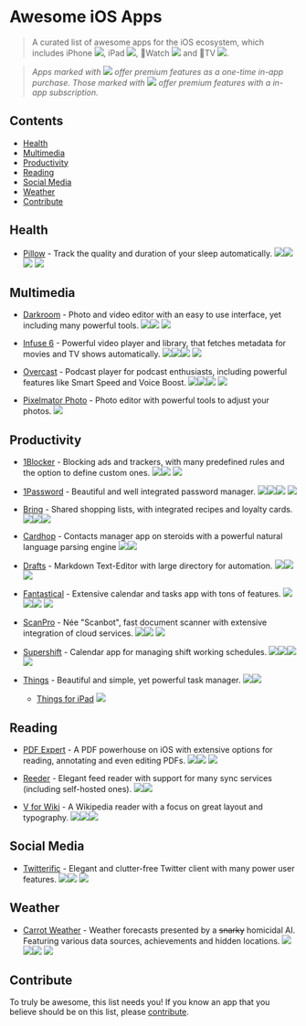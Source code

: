 # Awesome iOS Apps

> A curated list of awesome apps for the iOS ecosystem, which includes iPhone ![][iphone], iPad ![][ipad], Watch ![][watch] and TV ![][tv].

> *Apps marked with ![][iap] offer premium features as a one-time in-app purchase. Those marked with ![][subscription] offer premium features with a in-app subscription.*

<!-- START doctoc generated TOC please keep comment here to allow auto update -->
<!-- DON'T EDIT THIS SECTION, INSTEAD RE-RUN doctoc TO UPDATE -->
## Contents

- [Health](#health)
- [Multimedia](#multimedia)
- [Productivity](#productivity)
- [Reading](#reading)
- [Social Media](#social-media)
- [Weather](#weather)
- [Contribute](#contribute)

<!-- END doctoc generated TOC please keep comment here to allow auto update -->

## Health

- [Pillow](https://apps.apple.com/de/app/pillow-automatic-sleep-tracker/id878691772) - Track the quality and duration of your sleep automatically. ![][iphone]![][ipad]![][watch] ![][iap]


## Multimedia

- [Darkroom](https://apps.apple.com/de/app/darkroom-photo-video-editor/id953286746) -  Photo and video editor with an easy to use interface, yet including many powerful tools. ![][iphone]![][ipad] ![][subscription]

- [Infuse 6](https://apps.apple.com/de/app/infuse-6/id1136220934) - Powerful video player and library, that fetches metadata for movies and TV shows automatically. ![][iphone]![][ipad]![][tv] ![][subscription]

- [Overcast](https://apps.apple.com/de/app/overcast/id888422857) - Podcast player for podcast enthusiasts, including powerful features like Smart Speed and Voice Boost. ![][iphone]![][ipad]![][watch] ![][subscription]

- [Pixelmator Photo](https://apps.apple.com/de/app/pixelmator-photo/id1444636541) - Photo editor with powerful tools to adjust your photos. ![][ipad]

## Productivity

- [1Blocker](https://apps.apple.com/de/app/1blocker-for-safari/id1365531024) - Blocking ads and trackers, with many predefined rules and the option to define custom ones. ![][iphone]![][ipad] ![][subscription]

- [1Password](https://apps.apple.com/de/app/1password-password-manager/id568903335) - Beautiful and well integrated password manager. ![][iphone]![][ipad]![][watch] ![][subscription]

- [Bring](https://apps.apple.com/de/app/bring-shopping-list-recipes/id580669177) - Shared shopping lists, with integrated recipes and loyalty cards. ![][iphone]![][ipad]![][watch]

- [Cardhop](https://apps.apple.com/de/app/cardhop/id1448744070) - Contacts manager app on steroids with a powerful natural language parsing engine ![][iphone]![][ipad]

- [Drafts](https://apps.apple.com/de/app/drafts/id1236254471) - Markdown Text-Editor with large directory for automation. ![][iphone]![][ipad]![][subscription]

- [Fantastical](https://flexibits.com/fantastical/download-ios) - Extensive calendar and tasks app with tons of features. ![][iphone]![][ipad]![][watch] ![][subscription]

- [ScanPro](https://apps.apple.com/de/app/scanpro-app-docs-pdf-ocr/id834854351) - Née "Scanbot", fast document scanner with extensive integration of cloud services. ![][iphone]![][ipad] ![][subscription]

- [Supershift](https://itunes.apple.com/app/supershift/id1104165041?mt=8) - Calendar app for managing shift working schedules. ![][iphone]![][ipad]![][watch] ![][iap]

- [Things](https://apps.apple.com/de/app/things-3/id904237743) - Beautiful and simple, yet powerful task manager. ![][iphone]![][watch]
	- [Things for iPad](https://apps.apple.com/de/app/things-3-for-ipad/id904244226) ![][ipad]


## Reading

- [PDF Expert](https://apps.apple.com/de/app/pdf-expert-7-pdf-editor/id743974925) - A  PDF powerhouse on iOS with extensive options for reading, annotating and even editing PDFs. ![][iphone]![][ipad] ![][subscription]

- [Reeder](https://apps.apple.com/de/app/reeder-4/id1449412357) - Elegant feed reader with support for many sync services (including self-hosted ones). ![][iphone]![][ipad]

- [V for Wiki](https://apps.apple.com/de/app/v-for-wikipedia/id993435362) - 
A Wikipedia reader with a focus on great layout and typography. ![][iphone]![][ipad]![][watch]


## Social Media

- [Twitterific](https://apps.apple.com/de/app/twitterrific-tweet-your-way/id580311103) - Elegant and clutter-free Twitter client with many power user features. ![][iphone]![][ipad] ![][subscription]


## Weather

- [Carrot Weather](https://apps.apple.com/de/app/carrot-weather/id961390574) - Weather forecasts presented by a ~~snarky~~ homicidal AI. Featuring various data sources, achievements and hidden locations. ![][iphone]![][ipad]![][watch] ![][subscription]


## Contribute
To truly be awesome, this list needs you! If you know an app that you believe should be on this list, please [contribute](contributing.md).

[iphone]: /media/iphone.svg
[ipad]: /media/ipad.svg
[watch]: /media/watch.svg
[tv]: /media/tv.svg
[subscription]: /media/subscription.svg
[iap]: /media/iap.svg
